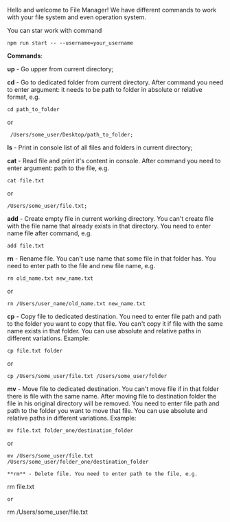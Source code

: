 Hello and welcome to File Manager!
We have different commands to work with your file system and even operation system.

You can star work with command

```
npm run start -- --username=your_username
```

**Commands**:

**up** - Go upper from current directory;

**cd** - Go to dedicated folder from current directory. After command you need to enter argument: it needs to be path to folder in absolute or relative format, e.g.

```
cd path_to_folder
```

or

```
 /Users/some_user/Desktop/path_to_folder;
```

**ls** - Print in console list of all files and folders in current directory;

**cat** - Read file and print it's content in console. After command you need to enter argument: path to the file, e.g.

```
cat file.txt
```

or

```
/Users/some_user/file.txt;
```

**add** - Create empty file in current working directory. You can't create file with the file name that already exists in that directory. You need to enter name file after command, e.g.

```
add file.txt
```

**rn** - Rename file. You can't use name that some file in that folder has. You need to enter path to the file and new file name, e.g.

```
rn old_name.txt new_name.txt
```

or

```
rn /Users/user_name/old_name.txt new_name.txt
```

**cp** - Copy file to dedicated destination. You need to enter file path and path to the folder you want to copy that file. You can't copy it if file with the same name exists in that folder. You can use absolute and relative paths in different variations. Example:

```
cp file.txt folder
```

or

```
cp /Users/some_user/file.txt /Users/some_user/folder
```

**mv** - Move file to dedicated destination. You can't move file if in that folder there is file with the same name. After moving file to destination folder the file in his original directory will be removed. You need to enter file path and path to the folder you want to move that file. You can use absolute and relative paths in different variations. Example:

```
mv file.txt folder_one/destination_folder
```

or

```
mv /Users/some_user/file.txt /Users/some_user/folder_one/destination_folder

**rm** - Delete file. You need to enter path to the file, e.g.
```

rm file.txt

```
or
```

rm /Users/some_user/file.txt

```

